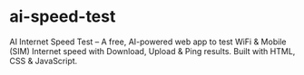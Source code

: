# ai-speed-test
AI Internet Speed Test – A free, AI-powered web app to test WiFi &amp; Mobile (SIM) Internet speed with Download, Upload &amp; Ping results. Built with HTML, CSS &amp; JavaScript.

